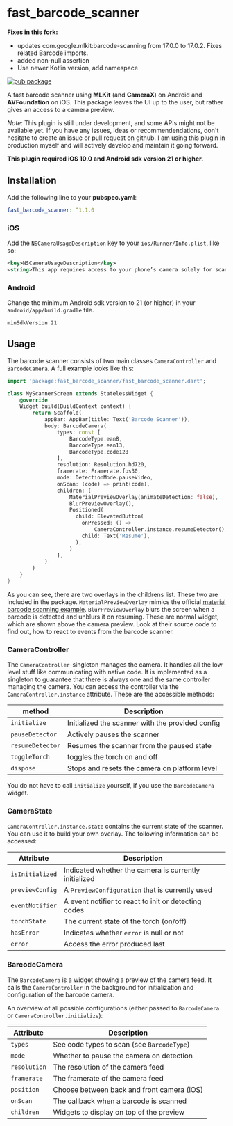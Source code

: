 # fast_barcode_scanner

**Fixes in this fork:**

* updates com.google.mlkit:barcode-scanning from 17.0.0 to 17.0.2. Fixes related Barcode imports.
* added non-null assertion
* Use newer Kotlin version, add namespace

[![pub package](https://img.shields.io/pub/v/fast_barcode_scanner)](https://pub.dev/packages/fast_barcode_scanner)

A fast barcode scanner using **MLKit** (and **CameraX**) on Android and **AVFoundation** on iOS. This package leaves the UI up to the user, but rather gives an access to a camera preview.

*Note*: This plugin is still under development, and some APIs might not be available yet. If you have any issues, ideas or recommendendations, don't hesitate to create an issue or pull request on github. I am using this plugin in production myself and will actively develop and maintain it going forward.

**This plugin required iOS 10.0 and Android sdk version 21 or higher.**

## Installation
Add the following line to your **pubspec.yaml**:
```yaml
fast_barcode_scanner: ^1.1.0
```
### iOS
Add the `NSCameraUsageDescription` key to your `ios/Runner/Info.plist`, like so:
```xml
<key>NSCameraUsageDescription</key>
<string>This app requires access to your phone’s camera solely for scanning barcodes</string>
```

### Android
Change the minimum Android sdk version to 21 (or higher) in your `android/app/build.gradle` file.
```
minSdkVersion 21
```

## Usage
The barcode scanner consists of two main classes `CameraController` and `BarcodeCamera`.
A full example looks like this:
```dart
import 'package:fast_barcode_scanner/fast_barcode_scanner.dart';

class MyScannerScreen extends StatelessWidget {
    @override
    Widget build(BuildContext context) {
        return Scaffold(
            appBar: AppBar(title: Text('Barcode Scanner')),
            body: BarcodeCamera(
                types: const [
                    BarcodeType.ean8,
                    BarcodeType.ean13,
                    BarcodeType.code128
                ],
                resolution: Resolution.hd720,
                framerate: Framerate.fps30,
                mode: DetectionMode.pauseVideo,
                onScan: (code) => print(code),
                children: [
                    MaterialPreviewOverlay(animateDetection: false),
                    BlurPreviewOverlay(),
                    Positioned(
                      child: ElevatedButton(
                        onPressed: () =>
                            CameraController.instance.resumeDetector(),
                        child: Text('Resume'),
                      ),
                    )
                ],
            )
        )
    }
}
```
As you can see, there are two overlays in the childrens list. These two are included in the package. `MaterialPreviewOverlay` mimics the official [material barcode scanning example](https://material.io/design/machine-learning/barcode-scanning.html#usage). `BlurPreviewOverlay` blurs the screen when a barcode is detected and unblurs it on resuming. These are normal widget, which are shown above the camera preview. Look at their source code to find out, how to react to events from the barcode scanner.

### CameraController
The `CameraController`-singleton manages the camera. It handles all the low level stuff like communicating with native code. It is implemented as a singleton to guarantee that there is always one and the same controller managing the camera. You can access the controller via the `CameraController.instance` attribute. These are the accessible methods:

method          |Description                                      
----------------|-------------------------------------------------
`initialize`    | Initialized the scanner with the provided config          
`pauseDetector` | Actively pauses the scanner                      
`resumeDetector`| Resumes the scanner from the paused state       
`toggleTorch`   | toggles the torch on and off                    
`dispose`       | Stops and resets the camera on platform level   

You do not have to call `initialize` yourself, if you use the `BarcodeCamera` widget.

### CameraState
`CameraController.instance.state` contains the current state of the scanner.
You can use it to build your own overlay. The following information can be accessed:

Attribute | Description
----------------|-------------------------------------------------
`isInitialized` | Indicated whether the camera is currently initialized
`previewConfig` | A `PreviewConfiguration` that is currently used
`eventNotifier` | A event notifier to react to init or detecting codes
`torchState`    | The current state of the torch (on/off)
`hasError`      | Indicates whether `error` is null or not
`error`         | Access the error produced last

### BarcodeCamera
The `BarcodeCamera` is a widget showing a preview of the camera feed. It calls the `CameraController` in the background for initialization and configuration of the barcode camera.

An overview of all possible configurations (either passed to `BarcodeCamera` or `CameraController.initialize`):

Attribute    |Description                                              
-------------|---------------------------------------------------------
`types`      | See code types to scan (see `BarcodeType`)              
`mode`       | Whether to pause the camera on detection                          
`resolution` | The resolution of the camera feed                        
`framerate`  | The framerate of the camera feed                        
`position`   | Choose between back and front camera (iOS)         
`onScan`     | The callback when a barcode is scanned                  
`children`   | Widgets to display on top of the preview
